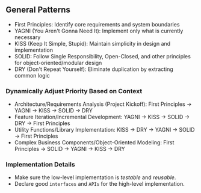 ## General Patterns

- First Principles: Identify core requirements and system boundaries  
- YAGNI (You Aren't Gonna Need It): Implement only what is currently necessary  
- KISS (Keep It Simple, Stupid): Maintain simplicity in design and implementation  
- SOLID: Follow Single Responsibility, Open-Closed, and other principles for object-oriented/modular design  
- DRY (Don't Repeat Yourself): Eliminate duplication by extracting common logic  

### Dynamically Adjust Priority Based on Context

- Architecture/Requirements Analysis (Project Kickoff): First Principles → YAGNI → KISS → SOLID → DRY
- Feature Iteration/Incremental Development: YAGNI → KISS → SOLID → DRY → First Principles
- Utility Functions/Library Implementation: KISS → DRY → YAGNI → SOLID → First Principles
- Complex Business Components/Object-Oriented Modeling: First Principles → SOLID → YAGNI → KISS → DRY

### Implementation Details

- Make sure the low-level implementation is *testable* and *reusable*.
- Declare good `interfaces` and `APIs` for the high-level implementation.